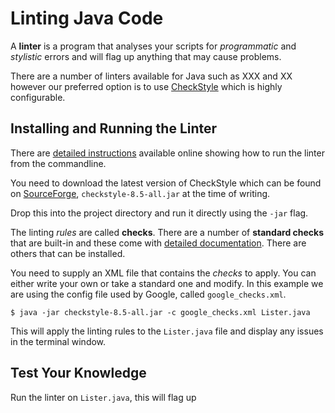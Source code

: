
# Linting Java Code

A **linter** is a program that analyses your scripts for _programmatic_ and _stylistic_ errors and will flag up anything that may cause problems.

There are a number of linters available for Java such as XXX and XX however our preferred option is to use [CheckStyle](https://sourceforge.net/projects/checkstyle/files/checkstyle/) which is highly configurable.

## Installing and Running the Linter

There are [detailed instructions](http://checkstyle.sourceforge.net/cmdline.html) available online showing how to run the linter from the commandline.

You need to download the latest version of CheckStyle which can be found on [SourceForge](https://sourceforge.net/projects/checkstyle/files/checkstyle/), `checkstyle-8.5-all.jar` at the time of writing.

Drop this into the project directory and run it directly using the `-jar` flag.

The linting _rules_ are called **checks**. There are a number of **standard checks** that are built-in and these come with [detailed documentation](http://checkstyle.sourceforge.net/checks.html). There are others that can be installed.

You need to supply an XML file that contains the _checks_ to apply. You can either write your own or take a standard one and modify. In this example we are using the config file used by Google, called `google_checks.xml`.

```shell
$ java -jar checkstyle-8.5-all.jar -c google_checks.xml Lister.java
```
This will apply the linting rules to the `Lister.java` file and display any issues in the terminal window.

## Test Your Knowledge

Run the linter on `Lister.java`, this will flag up